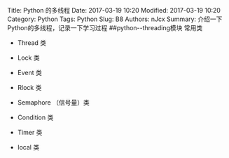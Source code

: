Title: Python 的多线程
Date: 2017-03-19 10:20
Modified: 2017-03-19 10:20
Category: Python
Tags: Python
Slug: B8
Authors: nJcx
Summary: 介绍一下Python的多线程，记录一下学习过程
##python--threading模块
常用类

- Thread 类

- Lock 类

- Event 类

- Rlock 类

- Semaphore （信号量）类

- Condition 类

- Timer 类
 
- local 类
